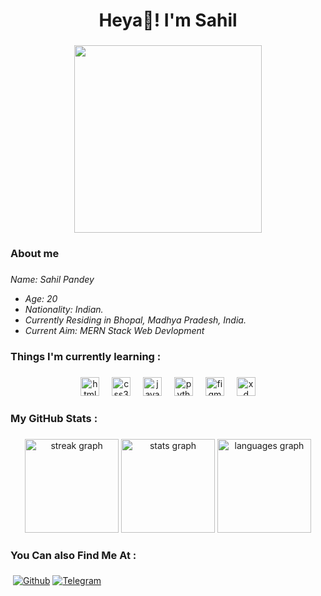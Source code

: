 <h1 align="center">Heya👋! I'm Sahil</h1>

###
<p align="center"><img height="300" src="https://i.pinimg.com/564x/2d/3f/cb/2d3fcb6ea71ba4e30ec95e94d8103068.jpg" alt=""></p>

###

<h3 align="left">About me</h3>

###

<i align="left">
  Name: Sahil Pandey 
  
  - Age: 20
  - Nationality: Indian.
  - Currently Residing in Bhopal, Madhya Pradesh, India.
  - Current Aim: MERN Stack Web Devlopment
 </i> 

###

<h3 align="left">Things I'm currently learning :</h3>

###

<div align="center">
  <img src="https://cdn.jsdelivr.net/gh/devicons/devicon/icons/html5/html5-original.svg" height="30" alt="html5 logo"  />
  <img width="12" />
  <img src="https://cdn.jsdelivr.net/gh/devicons/devicon/icons/css3/css3-original.svg" height="30" alt="css3 logo"  />
  <img width="12" />
  <img src="https://cdn.jsdelivr.net/gh/devicons/devicon/icons/javascript/javascript-original.svg" height="30" alt="javascript logo"  />
  <img width="12" />
  <img src="https://cdn.jsdelivr.net/gh/devicons/devicon/icons/python/python-original.svg" height="30" alt="python logo"  />
  <img width="12" />
  <img src="https://cdn.jsdelivr.net/gh/devicons/devicon/icons/figma/figma-original.svg" height="30" alt="figma logo"  />
  <img width="12" />
  <img src="https://cdn.jsdelivr.net/gh/devicons/devicon/icons/xd/xd-plain.svg" height="30" alt="xd logo"  />
</div>

###

<h3 align="left">My GitHub Stats :</h3>

###

<div align="center">
  <img src="https://streak-stats.demolab.com?user=pandey-sahil&locale=en&mode=daily&theme=dracula&hide_border=false&border_radius=5" height="150" alt="streak graph"  />
  <img src="https://github-readme-stats.vercel.app/api?username=pandey-sahil&hide_title=false&hide_rank=false&show_icons=true&include_all_commits=true&count_private=true&disable_animations=false&theme=dracula&locale=en&hide_border=false" height="150" alt="stats graph"  />
  <img src="https://github-readme-stats.vercel.app/api/top-langs?username=pandey-sahil&locale=en&hide_title=false&layout=compact&card_width=320&langs_count=5&theme=dracula&hide_border=false" height="150" alt="languages graph"  />
</div>

###

<h3 align="left">You Can also Find Me At :</h3>

###
<a href="https://open.spotify.com/user/313jac2l2ikcf4wltty2do7odxri?si=15f1c24500ce4a56"><img src="https://img.shields.io/badge/Spotify-1ED760?&style=for-the-badge&logo=spotify&logoColor=white" alt="" srcset=""></a>
[![Github](https://img.shields.io/badge/-Github-181717?style=for-the-badge&logo=Github&logoColor=white)](https://github.com/pandey-sahil)
[![Telegram](https://img.shields.io/badge/Telegram-2CA5E0?style=for-the-badge&logo=telegram&logoColor=white)](https://t.me/PirateHunterX)
###
